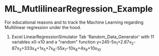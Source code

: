 # ML_MutlilinearRegression_Example

For educational reasons and to track the Machine Learning regarding Multilinear regression under the hood.
1. Excel LinearRegressionSimulator
Tab 'Random_Data_Generator' with 11 variables x0-x10 and a "random" function y=245-5x<sub>1</sub>+2.87x<sub>2</sub>-87x<sub>3</sub>+333x<sub>4</sub>+1x<sub>5</sub>+7x<sub>6</sub>-55x<sub>7</sub>-10x<sub>8</sub>+4x<sub>9</sub>+10x<sub>10</sub>